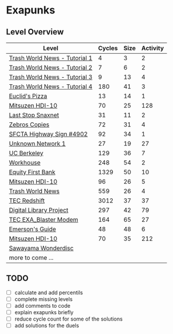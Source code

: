 # Exapunks

## Level Overview

| Level                                                          | Cycles | Size | Activity |
| -------------------------------------------------------------- | ------ | ---- | -------- |
| [Trash World News - Tutorial 1](src/01_trash_world_news_1.asm) | 4      | 3    | 2        |
| [Trash World News - Tutorial 2](src/02_trash_world_news_2.asm) | 7      | 6    | 2        |
| [Trash World News - Tutorial 3](src/03_trash_world_news_3.asm) | 9      | 13   | 4        |
| [Trash World News - Tutorial 4](src/04_trash_world_news_4.asm) | 180    | 41   | 3        |
| [Euclid's Pizza](src/05_euclids_pizza.asm)                     | 13     | 14   | 1        |
| [Mitsuzen HDI-10](src/06_mitsuzen_hdi_10.asm)                  | 70     | 25   | 128      |
| [Last Stop Snaxnet](src/07_last_stop_snaxnet.asm)              | 31     | 11   | 2        |
| [Zebros Copies](src/08_zebros_copies.asm)                      | 72     | 31   | 4        |
| [SFCTA Highway Sign #4902](src/09_sfcta_highway_sign_4902.asm) | 92     | 34   | 1        |
| [Unknown Network 1](src/10_unknown_network_1.asm)              | 27     | 19   | 27       |
| [UC Berkeley](src/11_uc_berkeley.asm)                          | 129    | 36   | 7        |
| [Workhouse](src/12_workhouse.asm)                              | 248    | 54   | 2        |
| [Equity First Bank](src/13_equity_first_bank.asm)              | 1329   | 50   | 10       |
| [Mitsuzen HDI-10](src/14_mitsuzen_hdi_10.asm)                  | 96     | 26   | 5        |
| [Trash World News](src/15_trash_world_news.asm)                | 559    | 26   | 4        |
| [TEC Redshift](src/16_tec_redshift.asm)                        | 3012   | 37   | 37       |
| [Digital Library Project](src/17_digital_library_project.asm)  | 297    | 42   | 79       |
| [TEC EXA_Blaster Modem](src/18_tec_exa_blaster_modem.asm)      | 164    | 65   | 27       |
| [Emerson's Guide](src/19_emersons_guide.asm)                   | 48     | 48   | 6        |
| [Mitsuzen HDI-10](src/20_mitsuzen_hdi_10.asm)                  | 70     | 35   | 212      |
| [Sawayama Wonderdisc](src/21_sawayama_wonderdisc.asm)          |        |      |          |
| more to come ...                                               |        |      |          |

## TODO

-   [ ] calculate and add percentils
-   [ ] complete missing levels
-   [ ] add comments to code
-   [ ] explain exapunks briefly
-   [ ] reduce cycle count for some of the solutions
-   [ ] add solutions for the duels
